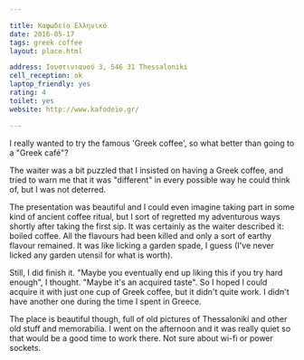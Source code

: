 ```yaml
---

title: Καφωδείο Ελληνικό
date: 2016-05-17
tags: greek coffee
layout: place.html

address: Ιουστινιανού 3, 546 31 Thessaloniki
cell_reception: ok
laptop_friendly: yes
rating: 4
toilet: yes
website: http://www.kafodeio.gr/

---
```


I really wanted to try the famous 'Greek coffee', so what better than going to a "Greek café"?

The waiter was a bit puzzled that I insisted on having a Greek coffee, and tried to warn me that it was "different" in every possible way he could think of, but I was not deterred.

The presentation was beautiful and I could even imagine taking part in some kind of ancient coffee ritual, but I sort of regretted my adventurous ways shortly after taking the first sip. It was certainly as the waiter described it: boiled coffee. All the flavours had been killed and only a sort of earthy flavour remained. It was like licking a garden spade, I guess (I've never licked any garden utensil for what is worth).

Still, I did finish it. "Maybe you eventually end up liking this if you try hard enough", I thought. "Maybe it's an acquired taste". So I hoped I could acquire it with just one cup of Greek coffee, but it didn't quite work. I didn't have another one during the time I spent in Greece.

The place is beautiful though, full of old pictures of Thessaloniki and other old stuff and memorabilia. I went on the afternoon and it was really quiet so that would be a good time to work there. Not sure about wi-fi or power sockets.
